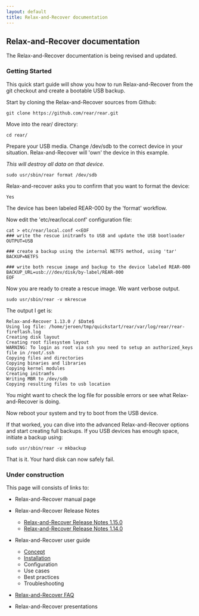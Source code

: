 ```yaml
---
layout: default
title: Relax-and-Recover documentation
---
```


## Relax-and-Recover documentation
The Relax-and-Recover documentation is being revised and updated.

### Getting Started

This quick start guide will show you how to run Relax-and-Recover from the git
checkout and create a bootable USB backup.

Start by cloning the Relax-and-Recover sources from Github:

    git clone https://github.com/rear/rear.git

Move into the rear/ directory:

    cd rear/

Prepare your USB media. Change /dev/sdb to the correct device in your situation.
Relax-and-Recover will 'own' the device in this example.

*This will destroy all data on that device.*

    sudo usr/sbin/rear format /dev/sdb

Relax-and-recover asks you to confirm that you want to format the device:

    Yes

The device has been labeled REAR-000 by the 'format' workflow.

Now edit the 'etc/rear/local.conf' configuration file:

    cat > etc/rear/local.conf <<EOF
    ### write the rescue initramfs to USB and update the USB bootloader
    OUTPUT=USB

    ### create a backup using the internal NETFS method, using 'tar'
    BACKUP=NETFS

    ### write both rescue image and backup to the device labeled REAR-000
    BACKUP_URL=usb:///dev/disk/by-label/REAR-000
    EOF

Now you are ready to create a rescue image. We want verbose output.

    sudo usr/sbin/rear -v mkrescue

The output I get is:

    Relax-and-Recover 1.13.0 / $Date$
    Using log file: /home/jeroen/tmp/quickstart/rear/var/log/rear/rear-fireflash.log
    Creating disk layout
    Creating root filesystem layout
    WARNING: To login as root via ssh you need to setup an authorized_keys file in /root/.ssh
    Copying files and directories
    Copying binaries and libraries
    Copying kernel modules
    Creating initramfs
    Writing MBR to /dev/sdb
    Copying resulting files to usb location

You might want to check the log file for possible errors or see what
Relax-and-Recover is doing.

Now reboot your system and try to boot from the USB device.

If that worked, you can dive into the advanced Relax-and-Recover options and
start creating full backups. If you USB devices has enough space, initiate a
backup using:

    sudo usr/sbin/rear -v mkbackup

That is it. Your hard disk can now safely fail.

### Under construction

This page will consists of links to:

 - Relax-and-Recover manual page
 - Relax-and-Recover Release Notes

   * [Relax-and-Recover Release Notes 1.15.0](http://relax-and-recover.org/documentation/release-notes-1-15)
   * [Relax-and-Recover Release Notes 1.14.0](http://relax-and-recover.org/documentation/release-notes-1-14)

 - Relax-and-Recover user guide

   * [Concept](http://relax-and-recover.org/documentation/concept)
   * [Installation](http://relax-and-recover.org/documentation/installation)
   * Configuration
   * Use cases
   * Best practices
   * Troubleshooting

 - <a href="/documentation/faq">Relax-and-Recover FAQ</a>
 - Relax-and-Recover presentations
